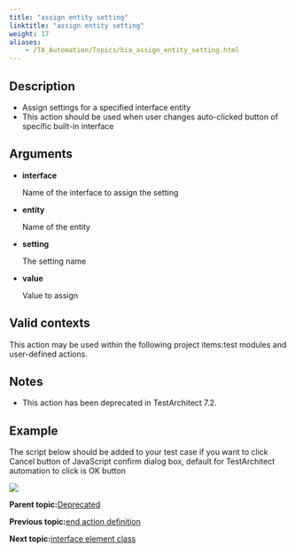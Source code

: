 ```yaml
--- 
title: "assign entity setting"
linktitle: "assign entity setting"
weight: 17
aliases: 
    - /TA_Automation/Topics/bia_assign_entity_setting.html
---
```


## Description

-   Assign settings for a specified interface entity
-   This action should be used when user changes auto-clicked button of specific built-in interface

## Arguments

-   **interface**

    Name of the interface to assign the setting

-   **entity**

    Name of the entity

-   **setting**

    The setting name

-   **value**

    Value to assign


## Valid contexts

This action may be used within the following project items:test modules and user-defined actions.

## Notes

-   This action has been deprecated in TestArchitect 7.2.

## Example

The script below should be added to your test case if you want to click Cancel button of JavaScript confirm dialog box, default for TestArchitect automation to click is OK button

![](/images//Images/example_assignentitysetting.png)

**Parent topic:**[Deprecated](/TA_Automation/Topics/bia_Deprecated.html)

**Previous topic:**[end action definition](/TA_Automation/Topics/bia_end_action_definition.html)

**Next topic:**[interface element class](/TA_Automation/Topics/bia_interface_element_class.html)


